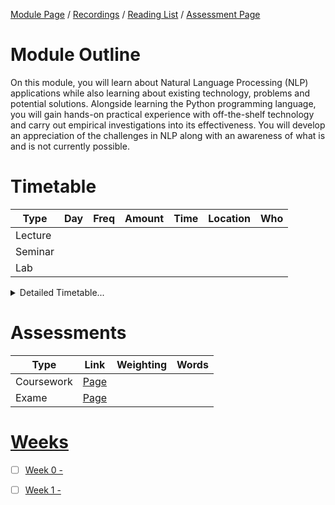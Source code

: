 [Module Page](https://canvas.sussex.ac.uk/courses/35030) /
[Recordings](https://sussex.cloud.panopto.eu/Panopto/Pages/Sessions/List.aspx?embedded=1&nomobileprompt=true#folderID=%22d360671b-0a99-4621-a5b9-b2220092345b%22) /
[Reading List](https://sussex.leganto.exlibrisgroup.com/leganto/nui/lists/23771031460002461?auth=SAML) /
[Assessment Page](https://canvas.sussex.ac.uk/courses/35030/pages/assessments-and-feedback-2)

# Module Outline
On this module, you will learn about Natural Language Processing (NLP) applications while also learning about existing technology, problems and potential solutions.  Alongside learning the Python programming language, you will gain hands-on practical experience with off-the-shelf technology and carry out empirical investigations into its effectiveness.   You will develop an appreciation of the challenges in NLP along with an awareness of what is and is not currently possible.

# Timetable

| Type | Day | Freq | Amount | Time | Location | Who | 
|---|---|---|---|---|---|---|
| Lecture |  |  |  |  |  |  | 
| Seminar |  |  |  |  |  |  |
| Lab     |  |  |  |  |  |  |

<details>
  <summary>Detailed Timetable...</summary>

  |   | Mon | Tue | Wed | Thurs | Fri |
  |---|---|---|---|---|---|
  | 09-10  |---      |---      |---|---  |---|
  | 10-11  |---      |---      |---|---  |---|
  | 11-12  |---      |---      |---|---  |---|
  | 12-13  |---      |---      |---|---  |---|
  | 13-14  |---      |---      |---|---  |---|
  | 14-15  |---      |---      |---|---  |---|
  | 15-16  |---      |---      |---|---  |---|
  | 16-17  |---      |---      |---|---  |---|
  | 17-18  |---      |---      |---|---  |---|
  | 18-19  |---      |---      |---|---  |---|

</details>

# Assessments

| Type | Link | Weighting | Words |
|---|---|---|---|
| Coursework | [Page]() |  |  |
| Exame      | [Page]() |  |  |

# [Weeks]()
- [ ] [Week 0 - ]()
- [ ] [Week 1 - ]()

